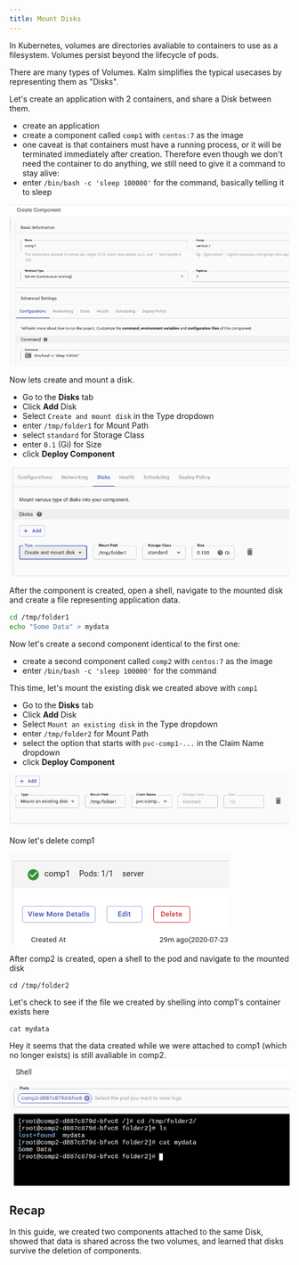 ```yaml
---
title: Mount Disks
---
```


In Kubernetes, volumes are directories avaliable to containers to use as a filesystem. Volumes persist beyond the lifecycle of pods.

There are many types of Volumes. Kalm simplifies the typical usecases by representing them as "Disks".

Let's create an application with 2 containers, and share a Disk between them.

- create an application
- create a component called `comp1` with `centos:7` as the image
- one caveat is that containers must have a running process, or it will be terminated immediately after creation. Therefore even though we don't need the container to do anything, we still need to give it a command to stay alive:
- enter `/bin/bash -c 'sleep 100000'` for the command, basically telling it to sleep

![create comp1](assets/create-comp1.png)

Now lets create and mount a disk.

- Go to the **Disks** tab
- Click **Add** Disk
- Select `Create and mount disk` in the Type dropdown
- enter `/tmp/folder1` for Mount Path
- select `standard` for Storage Class
- enter `0.1` (Gi) for Size
- click **Deploy Component**

![create and mount](assets/create-and-mount-disk.png)

After the component is created, open a shell, navigate to the mounted disk and create a file representing application data.

```bash
cd /tmp/folder1
echo "Some Data" > mydata
```

Now let's create a second component identical to the first one:

- create a second component called `comp2` with `centos:7` as the image
- enter `/bin/bash -c 'sleep 100000'` for the command

This time, let's mount the existing disk we created above with `comp1`

- Go to the **Disks** tab
- Click **Add** Disk
- Select `Mount an existing disk` in the Type dropdown
- enter `/tmp/folder2` for Mount Path
- select the option that starts with `pvc-comp1-...` in the Claim Name dropdown
- click **Deploy Component**

![mount existing disk](assets/mount-existing-disk.png)

Now let's delete comp1

![delete comp 1](assets/delete-comp1.png)

After comp2 is created, open a shell to the pod and navigate to the mounted disk

```
cd /tmp/folder2
```

Let's check to see if the file we created by shelling into comp1's container exists here

```
cat mydata
```

Hey it seems that the data created while we were attached to comp1 (which no longer exists) is still avaliable in comp2.

![comp 2 data](assets/comp2-data.png)

## Recap

In this guide, we created two components attached to the same Disk, showed that data is shared across the two volumes, and learned that disks survive the deletion of components.
